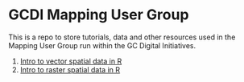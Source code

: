 # GCDI Mapping User Group

This is a repo to store tutorials, data and other resources used in the Mapping User Group run within the GC Digital Initiatives.

1. [Intro to vector spatial data in R](tutorials/01_intro_vector_R/01_intro_vector_R.md)
2. [Intro to raster spatial data in R](https://htmlpreview.github.io/?https://github.com/Rilquer/gcdi-mapping-user-group/blob/main/tutorials/02_intro_raster_R/02_intro_raster_R.html)
